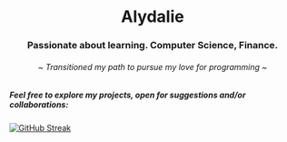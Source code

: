 <h1 align="center">Alydalie</h1>
<h3 align="center">Passionate about learning. Computer Science, Finance.</h3>
<h6 align="center">~ Transitioned my path to pursue my love for programming ~</h6>

<h5 align="left"> Feel free to explore my projects, open for suggestions and/or collaborations:</h5>
<a href="" target="blank"><img align="center" src="https://streak-stats.demolab.com?user=Alydalie&theme=holi-theme&hide_border=true&mode=weekly&card_width=494&type=png&hide_current_streak=true" alt="GitHub Streak" /></a>
